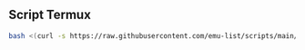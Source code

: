 ## Script Termux

```bash
bash <(curl -s https://raw.githubusercontent.com/emu-list/scripts/main/bin/bash/omm-spanish.sh)>
```
